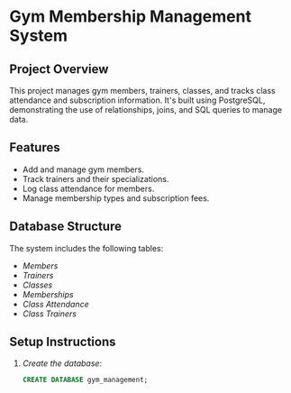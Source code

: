 # Gym Membership Management System

## Project Overview
This project manages gym members, trainers, classes, and tracks class attendance and subscription information. It's built using PostgreSQL, demonstrating the use of relationships, joins, and SQL queries to manage data.

## Features
- Add and manage gym members.
- Track trainers and their specializations.
- Log class attendance for members.
- Manage membership types and subscription fees.
  
## Database Structure
The system includes the following tables:
- *Members*
- *Trainers*
- *Classes*
- *Memberships*
- *Class Attendance*
- *Class Trainers*

## Setup Instructions
1. *Create the database*:
   ```sql
   CREATE DATABASE gym_management;
